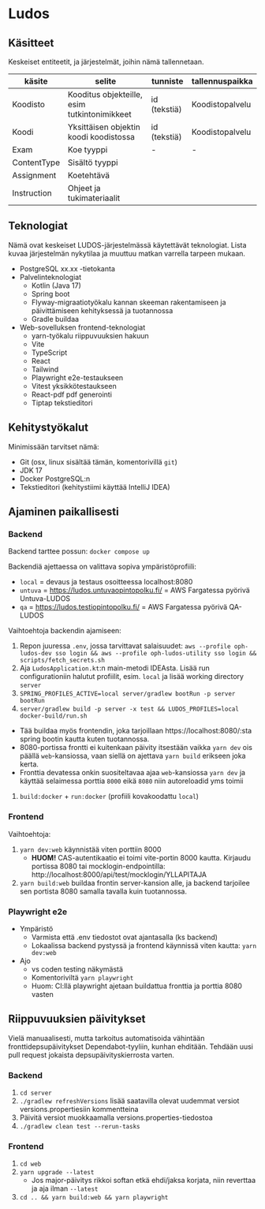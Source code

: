 # Ludos

## Käsitteet

Keskeiset entiteetit, ja järjestelmät, joihin nämä tallennetaan.

| käsite      | selite                                       | tunniste     | tallennuspaikka |
|-------------|----------------------------------------------|--------------|-----------------|
| Koodisto    | Kooditus objekteille, esim tutkintonimikkeet | id (tekstiä) | Koodistopalvelu |
| Koodi       | Yksittäisen objektin koodi koodistossa       | id (tekstiä) | Koodistopalvelu |
| Exam        | Koe tyyppi                                   | -            | -               |
| ContentType | Sisältö tyyppi                               |              |                 |
| Assignment  | Koetehtävä                                   |              |                 |
| Instruction | Ohjeet ja tukimateriaalit                    |              |                 |

## Teknologiat

Nämä ovat keskeiset LUDOS-järjestelmässä käytettävät teknologiat. Lista kuvaa järjestelmän nykytilaa ja muuttuu matkan varrella tarpeen mukaan.

- PostgreSQL xx.xx -tietokanta
- Palvelinteknologiat
    - Kotlin (Java 17)
    - Spring boot
    - Flyway-migraatiotyökalu kannan skeeman rakentamiseen ja päivittämiseen kehityksessä ja tuotannossa
    - Gradle buildaa
- Web-sovelluksen frontend-teknologiat
    - yarn-työkalu riippuvuuksien hakuun
    - Vite
    - TypeScript
    - React
    - Tailwind
    - Playwright e2e-testaukseen
    - Vitest yksikkötestaukseen
    - React-pdf pdf generointi
    - Tiptap tekstieditori

## Kehitystyökalut

Minimissään tarvitset nämä:

- Git (osx, linux sisältää tämän, komentorivillä `git`)
- JDK 17
- Docker PostgreSQL:n
- Tekstieditori (kehitystiimi käyttää IntelliJ IDEA)

## Ajaminen paikallisesti

### Backend

Backend tarttee possun: `docker compose up`

Backendiä ajettaessa on valittava sopiva ympäristöprofiili:
- `local` = devaus ja testaus osoitteessa localhost:8080
- `untuva` = https://ludos.untuvaopintopolku.fi/ = AWS Fargatessa pyörivä Untuva-LUDOS
- `qa` = https://ludos.testiopintopolku.fi/ = AWS Fargatessa pyörivä QA-LUDOS

Vaihtoehtoja backendin ajamiseen:
1) Repon juuressa `.env`, jossa tarvittavat salaisuudet: `aws --profile oph-ludos-dev sso login && aws --profile oph-ludos-utility sso login && scripts/fetch_secrets.sh`
1) Aja `LudosApplication.kt`:n main-metodi IDEAsta. Lisää run configurationiin halutut profiilit, esim. `local` ja lisää working directory `server`
1) `SPRING_PROFILES_ACTIVE=local server/gradlew bootRun -p server bootRun`
1) `server/gradlew build -p server -x test && LUDOS_PROFILES=local docker-build/run.sh`
  * Tää buildaa myös frontendin, joka tarjoillaan https://localhost:8080/:sta spring
    bootin kautta kuten tuotannossa.
  * 8080-portissa frontti ei kuitenkaan päivity itsestään vaikka `yarn dev` ois päällä
    `web`-kansiossa, vaan siellä on ajettava `yarn build` erikseen joka kerta.
  * Fronttia devatessa onkin suositeltavaa ajaa `web`-kansiossa `yarn dev` ja
    käyttää selaimessa porttia `8000` eikä `8080` niin autoreloadid yms toimii
1) `build:docker` + `run:docker` (profiili kovakoodattu `local`)

### Frontend

Vaihtoehtoja:
1) `yarn dev:web` käynnistää viten porttiin 8000
   * **HUOM!** CAS-autentikaatio ei toimi vite-portin 8000 kautta. Kirjaudu portissa 8080 tai mocklogin-endpointilla: http://localhost:8000/api/test/mocklogin/YLLAPITAJA
1) `yarn build:web` buildaa frontin server-kansion alle, ja backend tarjoilee sen portista 8080 samalla tavalla kuin tuotannossa.

### Playwright e2e
- Ympäristö
  - Varmista että .env tiedostot ovat ajantasalla (ks backend)
  - Lokaalissa backend pystyssä ja frontend käynnissä viten kautta: `yarn dev:web`
- Ajo
  - vs coden testing näkymästä
  - Komentoriviltä `yarn playwright`
  - Huom: CI:llä playwright ajetaan buildattua fronttia ja porttia 8080 vasten


## Riippuvuuksien päivitykset

Vielä manuaalisesti, mutta tarkoitus automatisoida vähintään fronttidepsupäivitykset Dependabot-tyyliin, kunhan
ehditään. Tehdään uusi pull request jokaista depsupäivityskierrosta varten.

### Backend

1) `cd server`
2) `./gradlew refreshVersions` lisää saatavilla olevat uudemmat versiot versions.propertiesiin kommentteina
3) Päivitä versiot muokkaamalla versions.properties-tiedostoa
4) `./gradlew clean test --rerun-tasks`

### Frontend

1) `cd web`
2) `yarn upgrade --latest`
   * Jos major-päivitys rikkoi softan etkä ehdi/jaksa korjata, niin reverttaa ja aja ilman `--latest`
3) `cd .. && yarn build:web && yarn playwright`